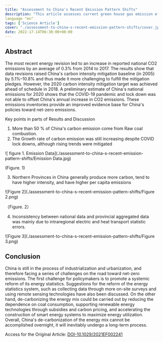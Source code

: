 ```yaml
---
title: "Assessment to China's Recent Emission Pattern Shifts"
description: "This article assesses current green house gas emission effect considering recent developments such as the COVID-19 epidemic"
language "en"
tags: ['Science Article']
cover: "./assessment-to-china-s-recent-emission-pattern-shifts/cover.jpg"
date: 2022-17-14T06:30:00+08:00
---
```

## Abstract

The most recent energy revision led to an increase in reported national CO2 emissions by an average of 0.3% from 2014 to 2017. The results show that data revisions raised China's carbon intensity mitigation baseline (in 2005) by 5.1%–10.8% and thus made it more challenging to fulfill the mitigation pledges. However, the 2020 carbon intensity mitigation target was achieved ahead of schedule in 2018. A preliminary estimate of China's national emissions for 2020 shows that the COVID-19 pandemic and lock down was not able to offset China's annual increase in CO2 emissions. These emissions inventories provide an improved evidence base for China's policies toward net-zero emissions.

Key points in parts of Results and Discussion

1. More than 50 % of China's carbon emission come from Raw coal combustion.
2.  The Growth rate of carbon emission was still increasing despite COVID lock downs, although rising trends were mitigated

![ figure 1. Emission Data](./assessment-to-china-s-recent-emission-pattern-shifts/Emission Data.jpg)

(Figure. 1)

3. Northern Provinces in China generally produce more carbon, tend to have higher intensity, and have higher per capita emissions

![Figure 2](./assessment-to-china-s-recent-emission-pattern-shifts/Figure 2.png)

（Figure. 2）

4. Inconsistency between national data and provincial aggregated data was mainly due to intraregional electric and heat transport statistic errors.  

![Figure 3](./assessment-to-china-s-recent-emission-pattern-shifts/Figure 3.png)

## Conclusion

China is still in the process of industrialization and urbanization, and therefore facing a series of challenges on the road toward net-zero emissions. The first challenge for policymakers is to promote a systemic reform of its energy statistics. Suggestions for the reform of the energy statistics system, such as collecting data through more on-site surveys and using remote sensing technologies have also been discussed. On the other hand, de-carbonizing the energy mix could be carried out by reducing the dependence on coal consumption, supporting renewable energy technologies through subsidies and carbon pricing, and accelerating the construction of smart energy systems to maximize energy utilization. Overall, China's de-carbonization of the energy mix cannot be accomplished overnight, it will inevitably undergo a long-term process.

Access for the Original Article: [DOI-10.1029/2021EF002241](https://doi.org/10.1029/2021EF002241)